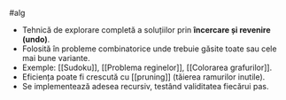#alg 

- Tehnică de explorare completă a soluțiilor prin **încercare și revenire (undo)**.
- Folosită în probleme combinatorice unde trebuie găsite toate sau cele mai bune variante.
- Exemple: [[Sudoku]], [[Problema reginelor]], [[Colorarea grafurilor]].
- Eficiența poate fi crescută cu [[pruning]] (tăierea ramurilor inutile).
- Se implementează adesea recursiv, testând validitatea fiecărui pas.

